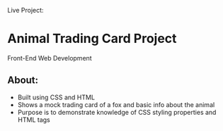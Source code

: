 Live Project: 
# Animal Trading Card Project
Front-End Web Development
## About:
* Built using CSS and HTML
* Shows a mock trading card of a fox and basic info about the animal
* Purpose is to demonstrate knowledge of CSS styling properties and HTML tags
